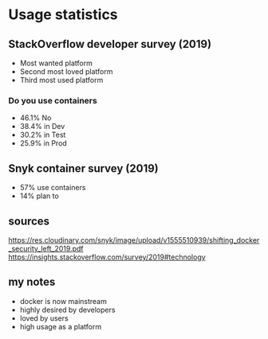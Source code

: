 # Usage statistics

## StackOverflow developer survey (2019)
 - Most wanted platform
 - Second most loved platform
 - Third most used platform

### Do you use containers
 - 46.1% No
 - 38.4% in Dev
 - 30.2% in Test
 - 25.9% in Prod

## Snyk container survey (2019)
 - 57% use containers
 - 14% plan to





## sources
https://res.cloudinary.com/snyk/image/upload/v1555510939/shifting_docker_security_left_2019.pdf
https://insights.stackoverflow.com/survey/2019#technology
  



## my notes
 - docker is now mainstream
 - highly desired by developers
 - loved by users
 - high usage as a platform
